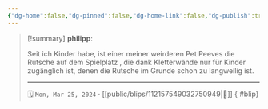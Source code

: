 ```yaml
---
{"dg-home":false,"dg-pinned":false,"dg-home-link":false,"dg-publish":true,"tags":["dgblip"],"disabled rules":["yaml-title","yaml-title-alias","file-name-heading"],"title":"philipp on mastodon @ 2024-03-25","created-date":"2024-03-25T17:39:42","id":112157549032750940,"updated-date":"2025-05-02T08:50:43","dg-path":"blips/112157549032750949.md","permalink":"/blips/112157549032750949/","dgPassFrontmatter":true}
---
```


> [!summary] **philipp**:
>
> Seit ich Kinder habe, ist einer meiner weirderen Pet Peeves die Rutsche auf dem Spielplatz , die dank Kletterwände nur für Kinder zugänglich ist, denen die Rutsche im Grunde schon zu langweilig ist.
> - - -
>
> 🗓️ `Mon, Mar 25, 2024` · [[public/blips/112157549032750949\|🔗]]
{ #blip}

